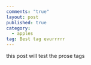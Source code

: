 ```yaml
---
comments: "true"
layout: post
published: true
category: 
  - apples
tag: Best tag evurrrrr
---
```


this post will test the prose tags